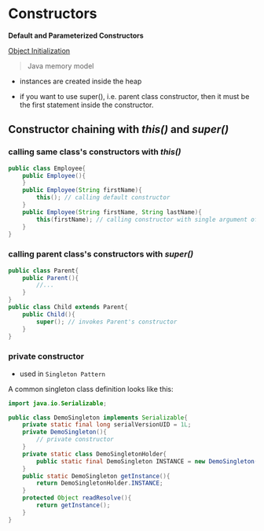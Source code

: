 # Constructors
<!-- https://howtodoinjava.com/java/oops/java-constructors/ -->


**Default and Parameterized Constructors**

[Object Initialization](https://docs.oracle.com/javase/tutorial/java/javaOO/objectcreation.html)

> Java memory model
- instances are created inside the heap

- if you want to use super(), i.e. parent class constructor, then it must be the first statement inside the constructor. 

## Constructor chaining with _this()_ and _super()_
### calling same class's constructors with _this()_
```java
public class Employee{
    public Employee(){
    }
    public Employee(String firstName){
        this(); // calling default constructor
    }
    public Employee(String firstName, String lastName){
        this(firstName); // calling constructor with single argument of String type
    }
}
```
### calling parent class's constructors with _super()_
```java
public class Parent{
    public Parent(){
        //...
    }
}
public class Child extends Parent{
    public Child(){
        super(); // invokes Parent's constructor
    }
}
```

### private constructor
- used in `Singleton Pattern`

A common singleton class definition looks like this:

```java
import java.io.Serializable;

public class DemoSingleton implements Serializable{
    private static final long serialVersionUID = 1L;
    private DemoSingleton(){
        // private constructor
    }
    private static class DemoSingletonHolder{
        public static final DemoSingleton INSTANCE = new DemoSingleton();
    }
    public static DemoSingleton getInstance(){
        return DemoSingletonHolder.INSTANCE;
    }
    protected Object readResolve(){
        return getInstance();
    }
}
```


<!--
[Java Memory Model - Structure and Components](https://howtodoinjava.com/java/garbage-collection/java-memory-model/)
-->

<!-- 
[Singleton Pattern](https://howtodoinjava.com/design-patterns/creational/singleton-design-pattern-in-java/) 
-->
